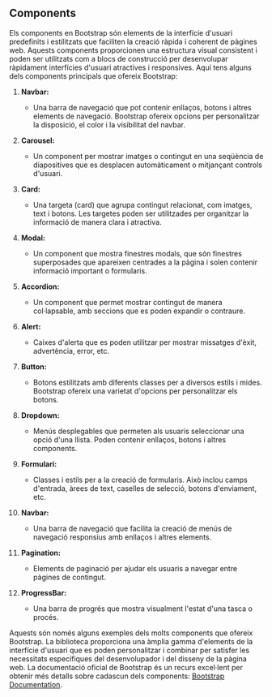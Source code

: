 ## Components

Els components en Bootstrap són elements de la interfície d'usuari predefinits i estilitzats que faciliten la creació ràpida i coherent de pàgines web. Aquests components proporcionen una estructura visual consistent i poden ser utilitzats com a blocs de construcció per desenvolupar ràpidament interfícies d'usuari atractives i responsives. Aquí tens alguns dels components principals que ofereix Bootstrap:

1. **Navbar:**
   - Una barra de navegació que pot contenir enllaços, botons i altres elements de navegació. Bootstrap ofereix opcions per personalitzar la disposició, el color i la visibilitat del navbar.

2. **Carousel:**
   - Un component per mostrar imatges o contingut en una seqüència de diapositives que es desplacen automàticament o mitjançant controls d'usuari.

3. **Card:**
   - Una targeta (card) que agrupa contingut relacionat, com imatges, text i botons. Les targetes poden ser utilitzades per organitzar la informació de manera clara i atractiva.

4. **Modal:**
   - Un component que mostra finestres modals, que són finestres superposades que apareixen centrades a la pàgina i solen contenir informació important o formularis.

5. **Accordion:**
   - Un component que permet mostrar contingut de manera col·lapsable, amb seccions que es poden expandir o contraure.

6. **Alert:**
   - Caixes d'alerta que es poden utilitzar per mostrar missatges d'èxit, advertència, error, etc.

7. **Button:**
   - Botons estilitzats amb diferents classes per a diversos estils i mides. Bootstrap ofereix una varietat d'opcions per personalitzar els botons.

8. **Dropdown:**
   - Menús desplegables que permeten als usuaris seleccionar una opció d'una llista. Poden contenir enllaços, botons i altres components.

9. **Formulari:**
   - Classes i estils per a la creació de formularis. Això inclou camps d'entrada, àrees de text, caselles de selecció, botons d'enviament, etc.

10. **Navbar:**
    - Una barra de navegació que facilita la creació de menús de navegació responsius amb enllaços i altres elements.

11. **Pagination:**
    - Elements de paginació per ajudar els usuaris a navegar entre pàgines de contingut.

12. **ProgressBar:**
    - Una barra de progrés que mostra visualment l'estat d'una tasca o procés.

Aquests són només alguns exemples dels molts components que ofereix Bootstrap. La biblioteca proporciona una àmplia gamma d'elements de la interfície d'usuari que es poden personalitzar i combinar per satisfer les necessitats específiques del desenvolupador i del disseny de la pàgina web. La documentació oficial de Bootstrap és un recurs excel·lent per obtenir més detalls sobre cadascun dels components: [Bootstrap Documentation](https://getbootstrap.com/docs/5.1/components/).

